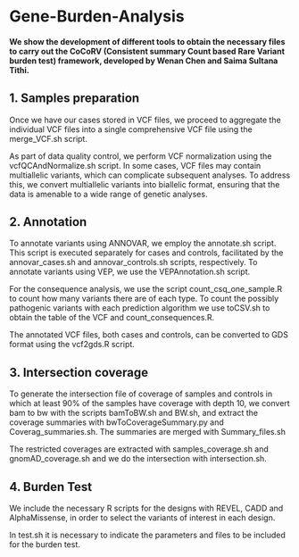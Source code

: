 # Gene-Burden-Analysis

#### We show the development of different tools to obtain the necessary files to carry out the CoCoRV (Consistent summary Count based Rare Variant burden test) framework, developed by Wenan Chen and Saima Sultana Tithi.

## 1. Samples preparation
Once we have our cases stored in VCF files, we proceed to aggregate the individual VCF files into a single comprehensive VCF file using the merge_VCF.sh script. 

As part of data quality control, we perform VCF normalization using the vcfQCAndNormalize.sh script. In some cases, VCF files may contain multiallelic variants, which can complicate subsequent analyses. To address this, we convert multiallelic variants into biallelic format, ensuring that the data is amenable to a wide range of genetic analyses.

## 2. Annotation
To annotate variants using ANNOVAR, we employ the annotate.sh script. This script is executed separately for cases and controls, facilitated by the annovar_cases.sh and annovar_controls.sh scripts, respectively.
To annotate variants using VEP, we use the VEPAnnotation.sh script.

For the consequence analysis, we use the script count_csq_one_sample.R to count how many variants there are of each type. To count the possibly pathogenic variants with each prediction algorithm we use toCSV.sh to obtain the table of the VCF and count_consequences.R.

The annotated VCF files, both cases and controls, can be converted to GDS format using the vcf2gds.R script.

## 3. Intersection coverage
To generate the intersection file of coverage of samples and controls in which at least 90% of the samples have coverage with depth 10, we convert bam to bw with the scripts bamToBW.sh and BW.sh, and extract the coverage summaries with bwToCoverageSummary.py and Coverag_summaries.sh. The summaries are merged with Summary_files.sh

The restricted coverages are extracted with samples_coverage.sh and gnomAD_coverage.sh and we do the intersection with intersection.sh.

## 4. Burden Test
We include the necessary R scripts for the designs with REVEL, CADD and AlphaMissense, in order to select the variants of interest in each design. 

In test.sh it is necessary to indicate the parameters and files to be included for the burden test.
